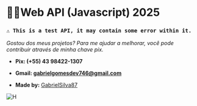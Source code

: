 # 👨‍💻Web API (Javascript) 2025

### `⚠️ This is a test API, it may contain some error within it.`

*Gostou dos meus projetos? Para me ajudar a melhorar, você pode contribuir através de minha chave pix.*
   
- **Pix: (+55) 43 98422-1307**

- **Gmail: gabrielgomesdev746@gmail.com**

- **Made by:** [GabrielSilva87](https://github.com/GabrielSilva87)

![H](https://github.com/jglovier/gifs/blob/gh-pages/jpg%2Fguinness-brilliant.jpg)
